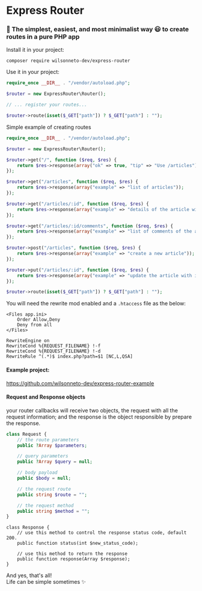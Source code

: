 # Express Router

### 🎈 The simplest, easiest, and most minimalist way 😃 to create routes in a pure PHP app

Install it in your project:
```console
composer require wilsonneto-dev/express-router
```

Use it in your project:
```php
require_once __DIR__ . "/vendor/autoload.php";

$router = new ExpressRouter\Router();

// ... register your routes...

$router->route(isset($_GET["path"]) ? $_GET["path"] : "");
```

Simple example of creating routes
```php
require_once __DIR__ . "/vendor/autoload.php";

$router = new ExpressRouter\Router();

$router->get("/", function ($req, $res) {
    return $res->response(array("ok" => true, "tip" => "Use /articles"));
});

$router->get("/articles", function ($req, $res) {
    return $res->response(array("example" => "list of articles"));
});

$router->get("/articles/:id", function ($req, $res) {
    return $res->response(array("example" => "details of the article with id " . $req->parameters["id"]));
});

$router->get("/articles/:id/comments", function ($req, $res) {
    return $res->response(array("example" => "list of comments of the article with id " . $req->parameters["id"]));
});

$router->post("/articles", function ($req, $res) {
    return $res->response(array("example" => "create a new article"));
});

$router->put("/articles/:id", function ($req, $res) {
    return $res->response(array("example" => "update the article with id " . $req->parameters["id"]));
});

$router->route(isset($_GET["path"]) ? $_GET["path"] : "");
```

You will need the rewrite mod enabled and a `.htaccess` file as the below: 
```
<Files app.ini> 
    Order Allow,Deny
    Deny from all
</Files>

RewriteEngine on
RewriteCond %{REQUEST_FILENAME} !-f
RewriteCond %{REQUEST_FILENAME} !-d
RewriteRule ^(.*)$ index.php?path=$1 [NC,L,QSA]
```

#### Example project:

https://github.com/wilsonneto-dev/express-router-example

#### Request and Response objects

your router callbacks will receive two objects, the request with all the request information; and the response is the object responsible by prepare the response.

```php
class Request {
    // the route parameters
    public ?Array $parameters;

    // query parameters 
    public ?Array $query = null;

    // body payload
    public $body = null;

    // the request route
    public string $route = "";

    // the request method
    public string $method = "";
}
```

```
class Response {
    // use this method to control the response status code, default 200. 
    public function status(int $new_status_code);

    // use this method to return the response
    public function response(Array $response);
}
```

And yes, that's all! <br />
Life can be simple sometimes ✨
